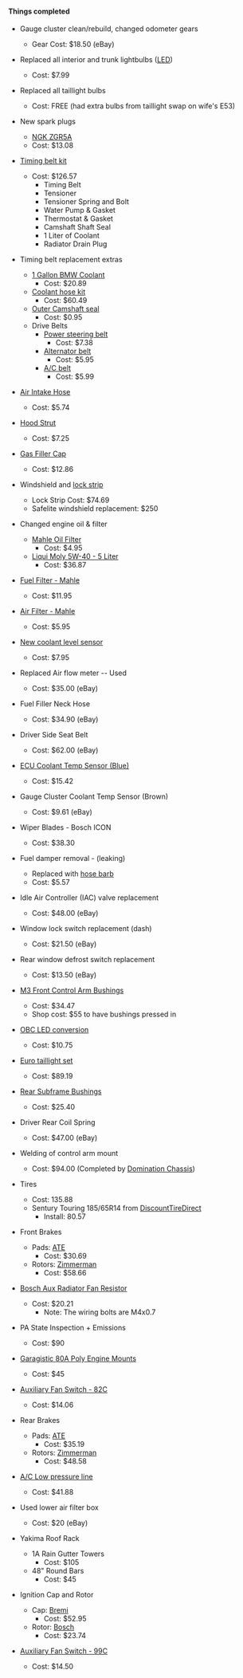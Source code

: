 #### Things completed

* Gauge cluster clean/rebuild, changed odometer gears
   * Gear Cost: $18.50 (eBay)
* Replaced all interior and trunk lightbulbs ([LED](https://www.amazon.com/gp/product/B01FLGODQY/ref=oh_aui_detailpage_o07_s00?ie=UTF8&psc=1)) 
  * Cost: $7.99
* Replaced all taillight bulbs
  * Cost: FREE (had extra bulbs from taillight swap on wife's E53)
* New spark plugs
  * [NGK ZGR5A](https://www.ecstuning.com/b-ngk-parts/spark-plugs-set-of-six-zgr5a/12121279599kt1/)
  * Cost: $13.08
* [Timing belt kit](https://www.ecstuning.com/b-assembled-by-ecs-parts/ultimate-timing-belt-kit-level-2/m20_11~2/)
  * Cost: $126.57
    * Timing Belt
    * Tensioner
    * Tensioner Spring and Bolt
    * Water Pump & Gasket
    * Thermostat & Gasket
    * Camshaft Shaft Seal
    * 1 Liter of Coolant
    * Radiator Drain Plug
* Timing belt replacement extras
  * [1 Gallon BMW Coolant](https://www.ecstuning.com/b-genuine-bmw-parts/bmw-coolant-antifreeze-1-gallon/82141467704/)
      * Cost: $20.89
  * [Coolant hose kit](https://www.ecstuning.com/b-assembled-by-ecs-parts/coolant-hose-kit/11531279895kt/)
      * Cost: $60.49
  * [Outer Camshaft seal](https://www.bavauto.com/bmw-camshaft-seal-099201)
      * Cost: $0.95
  * Drive Belts
      * [Power steering belt](https://www.ecstuning.com/b-continental-parts/power-steering-belt/32421706825~con/)
        * Cost: $7.38
      * [Alternator belt](https://www.ecstuning.com/b-continental-parts/drive-belt-alternator/11511706710~con/)
        * Cost: $5.95
      * [A/C belt](https://www.ecstuning.com/b-conti-tech-parts/air-conditioning-accessory-belt/64551722990~con/)
        * Cost: $5.99

* [Air Intake Hose](https://www.ecstuning.com/b-mtc-parts/rubber-boot/13711285479~mtc/)
  * Cost: $5.74
* [Hood Strut](https://www.ecstuning.com/b-uro-parts/hood-prop-strut-priced-each/51231906286~uro/)
  * Cost: $7.25
* [Gas Filler Cap](https://www.ecstuning.com/b-febi-parts/fuel-tank-filler-cap/16116750564~feb/)
  * Cost: $12.86
* Windshield and [lock strip](https://www.ecstuning.com/b-genuine-bmw-parts/windshield-molding-chrome/51311884402/)
  * Lock Strip Cost: 	$74.69
  * Safelite windshield replacement: $250
* Changed engine oil & filter
  * [Mahle Oil Filter](https://www.bavauto.com/bmw-oil-filter-oc49)
    * Cost: $4.95
  * [Liqui Moly 5W-40 - 5 Liter](https://www.amazon.com/gp/product/B005H2SHS8/ref=oh_aui_detailpage_o08_s00?ie=UTF8&psc=1)
    * Cost: $36.87
* [Fuel Filter - Mahle](https://www.bavauto.com/bmw-fuel-filter-kl9)
  * Cost: $11.95
* [Air Filter - Mahle](https://www.bavauto.com/bmw-air-filter-lx105)
  * Cost: $5.95
* [New coolant level sensor](https://www.bavauto.com/bmw-coolant-level-sender-61311375715u)
  * Cost: $7.95
* Replaced Air flow meter -- Used
  * Cost: $35.00 (eBay)
* Fuel Filler Neck Hose
  * Cost: $34.90 (eBay)
* Driver Side Seat Belt
  * Cost: $62.00 (eBay)
* [ECU Coolant Temp Sensor (Blue)](https://www.amazon.com/gp/product/B001CO2VU0/ref=oh_aui_detailpage_o01_s00?ie=UTF8&psc=1)
  * Cost: $15.42
* Gauge Cluster Coolant Temp Sensor (Brown)
  * Cost: $9.61 (eBay)
* Wiper Blades - Bosch ICON
  * Cost: $38.30
* Fuel damper removal - (leaking)
  * Replaced with [hose barb](https://www.amazon.com/gp/product/B013VTGBX6/ref=oh_aui_detailpage_o00_s00?ie=UTF8&psc=1)
  * Cost: $5.57
* Idle Air Controller (IAC) valve replacement
  * Cost: $48.00 (eBay)
* Window lock switch replacement (dash)
  * Cost: $21.50 (eBay)
* Rear window defrost switch replacement
  * Cost: $13.50 (eBay)
* [M3 Front Control Arm Bushings](https://www.ecstuning.com/b-lemforder-parts/m3-front-control-arm-bushing-set/31129069035~lem/)
  * Cost: $34.47
  * Shop cost: $55 to have bushings pressed in
* [OBC LED conversion](https://www.ebay.com/itm/BMW-LED-BULB-OBC-LIGHT-BAR-CONVERSION-KIT-E30-M3-325i-E28-E24-On-Board-Computer/253645904799?ssPageName=STRK%3AMEBIDX%3AIT&_trksid=p2057872.m2749.l2649)
  * Cost: $10.75
* [Euro taillight set](https://www.ebay.com/itm/Euro-Red-Clear-Rear-Tail-Light-w-Bulbs-Pair-For-1983-1987-BMW-E30-3-Series/123024666711?ssPageName=STRK%3AMEBIDX%3AIT&_trksid=p2057872.m2749.l2649)
  * Cost: $89.19
* [Rear Subframe Bushings](https://www.ecstuning.com/b-febi-parts/subframe-mount-bushing-priced-each/33311129144~feb/)
  * Cost: $25.40
* Driver Rear Coil Spring
  * Cost: $47.00 (eBay)
* Welding of control arm mount
  * Cost: $94.00 (Completed by [Domination Chassis](http://www.dominationchassis.com))
* Tires
  * Cost: 135.88
  * Sentury Touring 185/65R14 from [DiscountTireDirect](https://www.discounttiredirect.com/buy-tires/sentury-touring/p/35398)
    * Install: 80.57
* Front Brakes
  * Pads: [ATE](https://www.fcpeuro.com/products/bmw-brake-pad-set-d385a-1)
    * Cost: $30.69
  * Rotors: [Zimmerman](https://www.fcpeuro.com/products/bmw-brake-disc-zimmermann-34111160915)
    * Cost: $58.66
* [Bosch Aux Radiator Fan Resistor](https://www.ebay.com/itm/NEW-BMW-E12-E24-E28-E30-OEM-Radiator-Fan-Resistor-17-40-1-373-177-Bosch/351487666387)
  * Cost: $20.21
    * Note: The wiring bolts are M4x0.7
* PA State Inspection + Emissions
  * Cost: $90
* [Garagistic 80A Poly Engine Mounts](https://store.garagistic.com/bmw-performance-parts/bmw-3-series-parts/e30-performance-parts/E30-polyurethane-bushings/E30-80a-motor-mounts)
  * Cost: $45
* [Auxiliary Fan Switch - 82C](https://www.ecstuning.com/b-febi-parts/auxiliary-fan-switch-82c/61311364272-slash-82~f/)
  * Cost: $14.06
* Rear Brakes
  * Pads: [ATE](https://www.fcpeuro.com/products/bmw-disc-brake-pad-set-front-eu279)
    * Cost: $35.19
  * Rotors: [Zimmerman](https://www.fcpeuro.com/products/clone-bmw-disc-brake-rotor-rear-34216755407)
    * Cost: $48.58
* [A/C Low pressure line](https://www.amazon.com/gp/product/B000UOABB4/ref=oh_aui_detailpage_o03_s00?ie=UTF8&psc=1)
  * Cost: $41.88
* Used lower air filter box
  * Cost: $20 (eBay)
* Yakima Roof Rack
  * 1A Rain Gutter Towers
    * Cost: $105
  * 48" Round Bars
    * Cost: $45
* Ignition Cap and Rotor
  * Cap: [Bremi](https://www.ecstuning.com/b-bremi-parts/ignition-distributor-cap/12111725070~bri/)
    * Cost: $52.95
  * Rotor: [Bosch](https://www.ecstuning.com/b-bosch-parts/ignition-rotor/12111715906~bos/)
    * Cost: $23.74
* [Auxiliary Fan Switch - 99C](https://www.ecstuning.com/b-fae-parts/auxiliary-fan-switch-99c/61311364273~fae/)
  * Cost: $14.50
